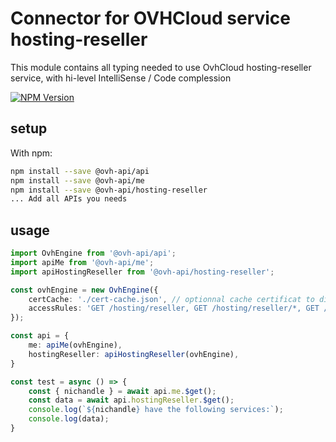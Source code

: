 # Connector for OVHCloud service hosting-reseller

This module contains all typing needed to use OvhCloud hosting-reseller service, with hi-level IntelliSense / Code complession

[![NPM Version](https://img.shields.io/npm/v/@ovh-api/hosting-reseller.svg?style=flat)](https://www.npmjs.org/package/@ovh-api/hosting-reseller)

## setup

With npm:
````bash
npm install --save @ovh-api/api
npm install --save @ovh-api/me
npm install --save @ovh-api/hosting-reseller
... Add all APIs you needs
````

## usage

````typescript
import OvhEngine from '@ovh-api/api';
import apiMe from '@ovh-api/me';
import apiHostingReseller from '@ovh-api/hosting-reseller';

const ovhEngine = new OvhEngine({ 
    certCache: './cert-cache.json', // optionnal cache certificat to disk
    accessRules: 'GET /hosting/reseller, GET /hosting/reseller/*, GET /me', // optionnal limit the requested privileges.
});

const api = {
    me: apiMe(ovhEngine),
    hostingReseller: apiHostingReseller(ovhEngine),
}

const test = async () => {
    const { nichandle } = await api.me.$get();
    const data = await api.hostingReseller.$get();
    console.log(`${nichandle} have the following services:`);
    console.log(data);
}

````
